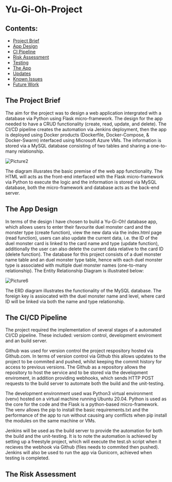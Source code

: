 # Yu-Gi-Oh-Project

## Contents:
* [Project Brief](#Project-Brief)  
* [App Design](#App-Design)
* [CI Pipeline](#CI-Pipeline)  
* [Risk Assessment](#Risk-Assessment)
* [Testing](#Testing)
* [The App](#The-App)
* [Updates](#Updates)
* [Known Issues](#Known-Issues)
* [Future Work](#Future-Work)

## The Project Brief  
The aim for the project was to design a web application intergrated with a database via Python using Flask micro-framework. The design for the app needed to have a CRUD functionality (create, read, update, and delete). The CI/CD pipeline creates the automation via Jenkins deployment, then the app is deployed using Docker products (Dockerfile, Docker-Compose, & Docker-Swarm) interfaced using Microsoft Azure VMs. The information is stored via a MySQL database consisting of two tables and sharing a one-to-many relationship.

![Picture2](https://user-images.githubusercontent.com/108364254/197344567-b0a8d54c-a732-48ad-b06a-b83d60f54d55.png)

The diagram illusrates the basic premise of the web app functionality. The HTML will acts as the front-end interfaced with the Flask micro-framework via Python to execute the logic and the information is stored via MySQL database, both the micro-framework and database acts as the back-end server. 

## The App Design
In terms of the design I have chosen to build a Yu-Gi-Oh! database app, which allows users to enter their favourite duel monster card and the monster type (create function), view the new data via the index.html page (read function), users can also update the current data, i.e. the ID of the duel monster card is linked to the card name and type (update function), additionally the user can also delete the current data relative to the card ID (delete function). The database for this project consists of a duel monster name table and an duel monster type table, hence with each duel monster type is associated with multiple duel monster names (one-to-many relationship). The Entity Relationship Diagram is illustrated below:

![Picture6](https://user-images.githubusercontent.com/108364254/197350597-fbe5e13e-a0be-4dcc-97a8-081a5e7dc5ac.png)

The ERD diagram illustrates the functionality of the MySQL database. The foreign key is assiocated with the duel monster name and level, where card ID will be linked via both the name and type relationship.

## The CI/CD Pipeline 
The project required the implementation of several stages of a automated CI/CD pipeline. These included: versiom control, development enviroment and an build server.

<INSERT IMAGE HERE>

Github was used for version control the project respository hosted via Github.com. In terms of version control via Github this allows updates to the project to be commited and pushed, whilst keeping the commit history for access to previous versions. The Github as a repository allows the repository to host the service and to be stored via the development enviroment, in addition providing webhooks, which sends HTTP POST requests to the build server to automate both the build and the unit-testing.
  
The development environment used was Python3 virtual environment (venv) hosted on a virtual machine running Ubuntu 20.04. Python is used as the core for the code and the Flask is a python-based micro-framework. The venv allows the pip to install the basic requirements.txt and the performance of the app to run without causing any conflicts when pip install the modules on the same machine or VMs.

Jenkins will be used as the build server to provide the automation for both the build and the unit-testing. It is to note the automation is achieved by setting up a freestyle project, which will execute the test.sh script when it recieves the webhook via Github (files needs to commited then pushed). Jenkins will also be used to run the app via Gunicorn, achieved when testing is completed.

<INSERT IMAGE HERE>
  
 ## The Risk Assessment


